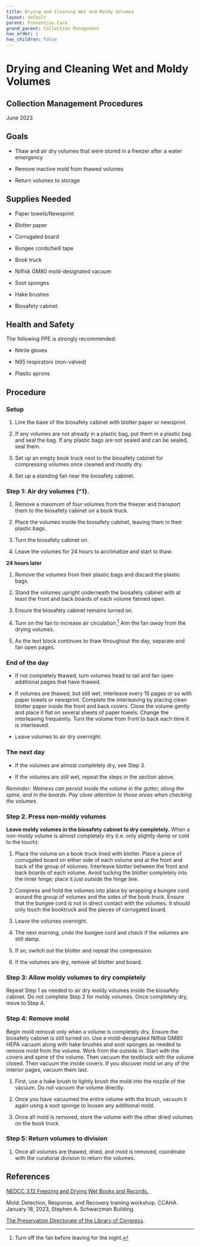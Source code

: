 ```yaml
---
title: Drying and Cleaning Wet and Moldy Volumes
layout: default
parent: Preventive Care
grand_parent: Collection Management
nav_order: 1
has_children: false
---
```


# **Drying and Cleaning Wet and Moldy Volumes**

## **Collection Management Procedures**

June 2023


## Goals

- Thaw and air dry volumes that were stored in a freezer after a water emergency

- Remove inactive mold from thawed volumes

- Return volumes to storage


## Supplies Needed

- Paper towels/Newsprint

- Blotter paper

- Corrugated board

- Bungee cords/twill tape

- Book truck

- Nilfisk GM80 mold-designated vacuum 

- Soot sponges

- Hake brushes

- Biosafety cabinet


## Health and Safety

The following PPE is strongly recommended:

- Nitrile gloves

- N95 respirators (non-valved)

- Plastic aprons


## Procedure

### Setup

1. Line the base of the biosafety cabinet with blotter paper or newsprint.

2. If any volumes are not already in a plastic bag, put them in a plastic bag and seal the bag. If any plastic bags are not sealed and can be sealed, seal them.

3. Set up an empty book truck next to the biosafety cabinet for compressing volumes once cleaned and mostly dry. 

4. Set up a standing fan near the biosafety cabinet.


### Step 1: Air dry volumes {^1}.

1. Remove a maximum of four volumes from the freezer and transport them to the biosafety cabinet on a book truck. 

2. Place the volumes inside the biosafety cabinet, leaving them in their plastic bags. 

3. Turn the biosafety cabinet on. 

4. Leave the volumes for 24 hours to acclimatize and start to thaw. 

**24 hours later** 

1. Remove the volumes from their plastic bags and discard the plastic bags. 

2. Stand the volumes upright underneath the biosafety cabinet with at least the front and back boards of each volume fanned open.

3. Ensure the biosafety cabinet remains turned on. 

4. Turn on the fan to increase air circulation.[^2] Aim the fan _away_ from the drying volumes.  

5. As the text block continues to thaw throughout the day, separate and fan open pages. 


### End of the day

- If not completely thawed, turn volumes head to tail and fan open additional pages that have thawed.

- If volumes are thawed, but still wet, interleave every 15 pages or so with paper towels or newsprint. Complete the interleaving by placing clean blotter paper inside the front and back covers. Close the volume gently and place it flat on several sheets of paper towels. Change the interleaving frequently. Turn the volume from front to back each time it is interleaved.

- Leave volumes to air dry overnight.


### The next day 

- If the volumes are almost completely dry, see Step 3.

- If the volumes are still wet, repeat the steps in the section above. 

_Reminder: Wetness can persist inside the volume in the gutter, along the spine, and in the boards. Pay close attention to those areas when checking the volumes._


### Step 2. Press non-moldy volumes

**Leave moldy volumes in the biosafety cabinet to dry completely.** When a non-moldy volume is almost completely dry (i.e. only slightly damp or cold to the touch):

1. Place the volume on a book truck lined with blotter. Place a piece of corrugated board on either side of each volume and at the front and back of the group of volumes. Interleave blotter between the front and back boards of each volume. Avoid tucking the blotter completely into the inner hinge; place it just outside the hinge line.  

2. Compress and hold the volumes into place by wrapping a bungee cord around the group of volumes and the sides of the book truck. Ensure that the bungee cord is not in direct contact with the volumes. It should only touch the booktruck and the pieces of corrugated board. 

3. Leave the volumes overnight. 

4. The next morning, undo the bungee cord and check if the volumes are still damp. 

5. If so, switch out the blotter and repeat the compression.

6. If the volumes are dry, remove all blotter and board. 


### Step 3: Allow moldy volumes to dry completely

Repeat Step 1 as needed to air dry moldy volumes inside the biosafety cabinet. Do not complete Step 2 for moldy volumes. Once completely dry, move to Step 4.


### Step 4: Remove mold

Begin mold removal only when a volume is completely dry. Ensure the biosafety cabinet is still turned on. Use a mold-designated Nilfisk GM80 HEPA vacuum along with hake brushes and soot sponges as needed to remove mold from the volume. Work from the outside in. Start with the covers and spine of the volume. Then vacuum the textblock with the volume closed. Then vacuum the inside covers. If you discover mold on any of the interior pages, vacuum them last. 

1. First, use a hake brush to lightly brush the mold into the nozzle of the vacuum. Do not vacuum the volume directly. 

2. Once you have vacuumed the entire volume with the brush, vacuum it again using a soot sponge to loosen any additional mold.

3. Once all mold is removed, store the volume with the other dried volumes on the book truck.


### Step 5: Return volumes to division

1. Once all volumes are thawed, dried, and mold is removed, coordinate with the curatorial division to return the volumes. 


## References

[NEDCC 3.12 Freezing and Drying Wet Books and Records. ](https://www.nedcc.org/free-resources/preservation-leaflets/3.-emergency-management/3.12-freezing-and-drying-wet-books-and-records)

Mold: Detection, Response, and Recovery training workshop. CCAHA. January 18, 2023, Stephen A. Schwarzman Building. 

[The Preservation Directorate of the Library of Congress](https://www.loc.gov/item/2021689703/).

[^1]: Repeat as many times as needed.
[^2]: Turn off the fan before leaving for the night.